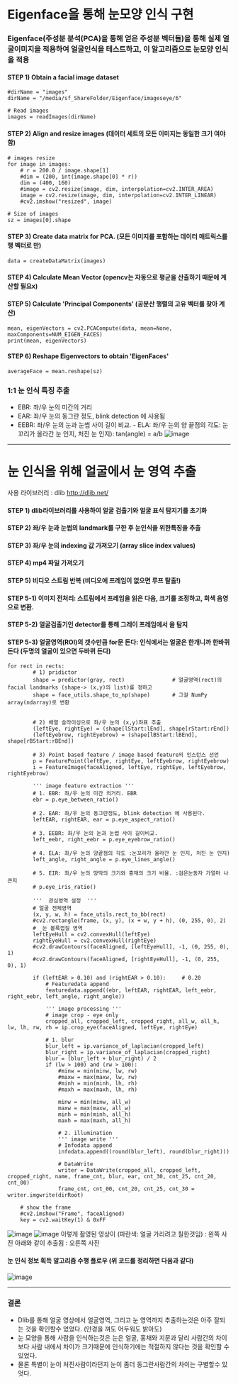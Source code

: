 # Eigenface을 통해 눈모양 인식 구현

### Eigenface(주성분 분석(PCA)을 통해 얻은 주성분 벡터들)을 통해 실제 얼굴이미지을 적용하여 얼굴인식을 테스트하고, 이 알고리즘으로 눈모양 인식을 적용



#### STEP 1) Obtain a facial image dataset
    #dirName = "images"
    dirName = "/media/sf_ShareFolder/Eigenface/imageseye/6"

    # Read images
    images = readImages(dirName)


#### STEP 2) Align and resize images (데이터 세트의 모든 이미지는 동일한 크기 여야함)
    # images resize
    for image in images:
        # r = 200.0 / image.shape[1]
        #dim = (200, int(image.shape[0] * r))
        dim = (400, 160)
        #image = cv2.resize(image, dim, interpolation=cv2.INTER_AREA)
        image = cv2.resize(image, dim, interpolation=cv2.INTER_LINEAR)
        #cv2.imshow("resized", image)

    # Size of images
    sz = images[0].shape
    
 
#### STEP 3) Create data matrix for PCA. (모든 이미지를 포함하는 데이터 매트릭스를 행 벡터로 만)
    data = createDataMatrix(images)


#### STEP 4) Calculate Mean Vector (opencv는 자동으로 평균을 산출하기 때문에 계산할 필요x)


#### STEP 5) Calculate 'Principal Components' (공분산 행렬의 고유 벡터를 찾아 계산)
    mean, eigenVectors = cv2.PCACompute(data, mean=None, maxComponents=NUM_EIGEN_FACES)
    print(mean, eigenVectors)


#### STEP 6) Reshape Eigenvectors to obtain 'EigenFaces'

    averageFace = mean.reshape(sz)



### 1:1 눈 인식 특징 추출 
- EBR: 좌/우 눈의 미간의 거리
- EAR: 좌/우 눈의 동그란 정도, blink detection 에 사용됨
- EEBR: 좌/우 눈의 눈과 눈썹 사이 길이 비교. - ELA: 좌/우 눈의 양 끝점의 각도: 눈꼬리가 올라간 눈 인지, 처진 눈 인지): tan(angle) = a/b
![image](https://user-images.githubusercontent.com/40026846/115135006-1bd98480-a050-11eb-97bd-2710bdea83eb.png)

---------------------------------------------------------------------------------------------------------------------------
# 눈 인식을 위해 얼굴에서 눈 영역 추출

사용 라이브러리 : dlib http://dlib.net/


#### STEP 1) dlib라이브러리를 사용하여 얼굴 검출기와 얼굴 표식 탐지기를 초기화
#### STEP 2) 좌/우 눈과 눈썹의 landmark를 구한 후 눈인식을 위한특징을 추출
#### STEP 3) 좌/우 눈의 indexing 값 가져오기 (array slice index values)
#### STEP 4) mp4 파일 가져오기
#### STEP 5) 비디오 스트림 반복 (비디오에 프레임이 없으면 루프 탈출!)
#### STEP 5-1)  이미지 전처리: 스트림에서 프레임을 읽은 다음, 크기를 조정하고, 회색 음영으로 변환.
#### STEP 5-2)  얼굴검출기인 detector를 통해 그레이 프레임에서 을 탐지
#### STEP 5-3) 얼굴영역(ROI)의 갯수만큼 for문 돈다: 인식에서는 얼굴은 한개니까 한바퀴 돈다 (두명의 얼굴이 있으면 두바퀴 돈다)

    for rect in rects:
            # 1) pridictor
            shape = predictor(gray, rect)               # 얼굴영역(rect)의 facial landmarks (shape-> (x,y)의 list)를 정하고
            shape = face_utils.shape_to_np(shape)       # 그걸 NumPy array(ndarray)로 변환


            # 2) 배열 슬라이싱으로 좌/우 눈의 (x,y)좌표 추출
            (leftEye, rightEye) = (shape[lStart:lEnd], shape[rStart:rEnd])
            (leftEyebrow, rightEyebrow) = (shape[lBStart:lBEnd], shape[rBStart:rBEnd])

            # 3) Point based feature / image based feature의 인스턴스 선언
            p = FeaturePoint(leftEye, rightEye, leftEyebrow, rightEyebrow)
            i = FeatureImage(faceAligned, leftEye, rightEye, leftEyebrow, rightEyebrow)

            ''' image feature extraction '''
            # 1. EBR: 좌/우 눈의 미간 의거리. EBR
            ebr = p.eye_between_ratio()

            # 2. EAR: 좌/우 눈의 동그란정도, blink detection 에 사용된다.
            leftEAR, rightEAR, ear = p.eye_aspect_ratio()

            # 3. EEBR: 좌/우 눈의 눈과 눈썹 사이 길이비교.
            left_eebr, right_eebr = p.eye_eyebrow_ratio()

            # 4. ELA: 좌/우 눈의 양끝점의 각도 :눈꼬리가 올라간 눈 인지, 처진 눈 인지)
            left_angle, right_angle = p.eye_lines_angle()

            # 5. EIR: 좌/우 눈의 망막의 크기와 홍채의 크기 비율. :검은눈동자 가얼마 나큰지
            # p.eye_iris_ratio()

            '''  관심영역 설정  '''
            # 얼굴 전체영역
            (x, y, w, h) = face_utils.rect_to_bb(rect)
            #cv2.rectangle(frame, (x, y), (x + w, y + h), (0, 255, 0), 2)
            #  눈 볼록껍질 영역
            leftEyeHull = cv2.convexHull(leftEye)
            rightEyeHull = cv2.convexHull(rightEye)
            #cv2.drawContours(faceAligned, [leftEyeHull], -1, (0, 255, 0), 1)
            #cv2.drawContours(faceAligned, [rightEyeHull], -1, (0, 255, 0), 1)

            if (leftEAR > 0.10) and (rightEAR > 0.10):     # 0.20
                # Featuredata append
                featuredata.append((ebr, leftEAR, rightEAR, left_eebr, right_eebr, left_angle, right_angle))

                ''' image processing '''
                # image crop - eye only
                cropped_all, cropped_left, cropped_right, all_w, all_h, lw, lh, rw, rh = ip.crop_eye(faceAligned, leftEye, rightEye)

                # 1. blur
                blur_left = ip.variance_of_laplacian(cropped_left)
                blur_right = ip.variance_of_laplacian(cropped_right)
                blur = (blur_left + blur_right) / 2
                if (lw > 100) and (rw > 100):
                    #minw = min(minw, lw, rw)
                    #maxw = max(maxw, lw, rw)
                    #minh = min(minh, lh, rh)
                    #maxh = max(maxh, lh, rh)

                    minw = min(minw, all_w)
                    maxw = max(maxw, all_w)
                    minh = min(minh, all_h)
                    maxh = max(maxh, all_h)

                    # 2. illumination
                    ''' image write '''
                    # Infodata append
                    infodata.append((round(blur_left), round(blur_right)))

                    # DataWrite
                    writer = DataWrite(cropped_all, cropped_left, cropped_right, name, frame_cnt, blur, ear, cnt_30, cnt_25, cnt_20, cnt_00)
                    frame_cnt, cnt_00, cnt_20, cnt_25, cnt_30 = writer.imgwrite(dirRoot)

        # show the frame
        #cv2.imshow("Frame", faceAligned)
        key = cv2.waitKey(1) & 0xFF



![image](https://user-images.githubusercontent.com/40026846/115135068-7d99ee80-a050-11eb-8da7-89f1127f037e.png)
![image](https://user-images.githubusercontent.com/40026846/115135070-82f73900-a050-11eb-9058-fa7f1ac23abb.png)
이렇게 촬영된 영상이 (파란색: 얼굴 가리려고 칠한것임) : 왼쪽 사진
아래와 같이 추출됨 : 오른쪽 사진



#### 눈 인식 정보 획득 알고리즘 수행 플로우 (위 코드를 정리하면 다음과 같다)
![image](https://user-images.githubusercontent.com/40026846/115135023-390e5300-a050-11eb-89f5-dc856e52b67e.png)


---------------------------------------------------------------------------------------------------
### 결론
- Dlib를 통해 얼굴 영상에서 얼굴영역, 그리고 눈 영역까지 추출하는것은 아주 잘되는 것을 확인할수 었었다. (안경을 껴도 어두워도 밝아도)
- 눈 모양을 통해 사람을 인식하는것은 눈은 얼굴, 홍채와 지문과 달리 사람간의 차이보다 사람 내에서 차이가 크기때문에 인식하기에는 적절하지 않다는 것을 확인할 수 있었다.
- 물론 특별이 눈이 처진사람이라던지 눈이 좀더 동그란사람간의 차이는 구별할수 있엇다.
